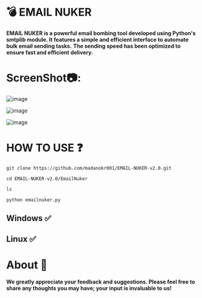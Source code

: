 # 💣 EMAIL NUKER
**EMAIL NUKER is a powerful email bombing tool developed using Python's smtplib module. It features a simple and efficient interface to automate bulk email sending tasks.**
**The sending speed has been optimized to ensure fast and efficient delivery.**

# ScreenShot📷:
![image](https://github.com/user-attachments/assets/a8234bff-9bbd-401c-b117-539c398c8c7c)



![image](https://github.com/user-attachments/assets/168c685a-6317-459f-8bae-753126da9f42)


![image](https://github.com/user-attachments/assets/98558022-68a3-4dcd-a57b-9c08475e77c4)

# HOW TO USE ❓
```
git clone https://github.com/madanokr001/EMAIL-NUKER-v2.0.git
```
```
cd EMAIL-NUKER-v2.0/EmailNuker
```
```
ls
```
```
python emailnuker.py
```

## Windows ✅
## Linux ✅

# About 🤑
**We greatly appreciate your feedback and suggestions. Please feel free to share any thoughts you may have; your input is invaluable to us!**



